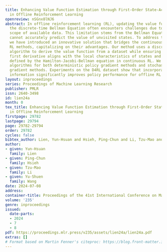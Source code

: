 ```yaml
---
title: Enhancing Value Function Estimation through First-Order State-Action Dynamics
  in Offline Reinforcement Learning
openreview: nSGnx8lNJ6
abstract: In offline reinforcement learning (RL), updating the value function with
  the discrete-time Bellman Equation often encounters challenges due to the limited
  scope of available data. This limitation stems from the Bellman Equation, which
  cannot accurately predict the value of unvisited states. To address this issue,
  we have introduced an innovative solution that bridges the continuous- and discrete-time
  RL methods, capitalizing on their advantages. Our method uses a discrete-time RL
  algorithm to derive the value function from a dataset while ensuring that the function’s
  first derivative aligns with the local characteristics of states and actions, as
  defined by the Hamilton-Jacobi-Bellman equation in continuous RL. We provide practical
  algorithms for both deterministic policy gradient methods and stochastic policy
  gradient methods. Experiments on the D4RL dataset show that incorporating the first-order
  information significantly improves policy performance for offline RL problems.
layout: inproceedings
series: Proceedings of Machine Learning Research
publisher: PMLR
issn: 2640-3498
id: lien24a
month: 0
tex_title: Enhancing Value Function Estimation through First-Order State-Action Dynamics
  in Offline Reinforcement Learning
firstpage: 29782
lastpage: 29794
page: 29782-29794
order: 29782
cycles: false
bibtex_author: Lien, Yun-Hsuan and Hsieh, Ping-Chun and Li, Tzu-Mao and Wang, Yu-Shuen
author:
- given: Yun-Hsuan
  family: Lien
- given: Ping-Chun
  family: Hsieh
- given: Tzu-Mao
  family: Li
- given: Yu-Shuen
  family: Wang
date: 2024-07-08
address:
container-title: Proceedings of the 41st International Conference on Machine Learning
volume: '235'
genre: inproceedings
issued:
  date-parts:
  - 2024
  - 7
  - 8
pdf: https://proceedings.mlr.press/v235/assets/lien24a/lien24a.pdf
extras: []
# Format based on Martin Fenner's citeproc: https://blog.front-matter.io/posts/citeproc-yaml-for-bibliographies/
---
```

